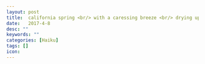 ```yaml
---
layout: post
title:  california spring <br/> with a caressing breeze <br/> drying up sadness
date:   2017-4-8
desc: ""
keywords: ""
categories: [Haiku]
tags: []
icon:
---
```

